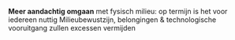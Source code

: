 **Meer aandachtig omgaan** met fysisch milieu: op termijn is het voor iedereen nuttig
Milieubewustzijn, belongingen & technologische vooruitgang zullen excessen vermijden